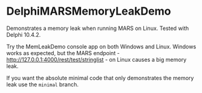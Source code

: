 # DelphiMARSMemoryLeakDemo
Demonstrates a  memory leak when running MARS on Linux. Tested with Delphi 10.4.2.

Try the MemLeakDemo console app on both Windows and Linux. Windows works as expected, but the MARS endpoint - http://127.0.0.1:4000/rest/test/stringlist - on Linux causes a big memory leak.

If you want the absolute minimal code that only demonstrates the memory leak use the `minimal` branch.
